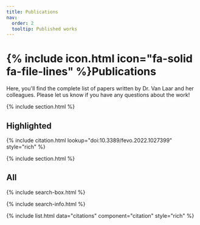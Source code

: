 ```yaml
---
title: Publications
nav:
  order: 2
  tooltip: Published works
---
```


# {% include icon.html icon="fa-solid fa-file-lines" %}Publications

Here, you'll find the complete list of papers written by Dr. Van Laar and her colleagues. Please let us know if you have any questions about the work!

{% include section.html %}

## Highlighted

{% include citation.html lookup="doi:10.3389/fevo.2022.1027399" style="rich" %}

{% include section.html %}

## All

{% include search-box.html %}

{% include search-info.html %}

{% include list.html data="citations" component="citation" style="rich" %}
